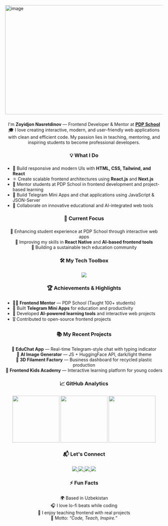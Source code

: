 <img width="1400" height="350" alt="image" src="https://github.com/user-attachments/assets/50ae086a-d18e-4822-a2b8-72b70d9065b9" />

###

<p align="center">
  I'm <b>Zoyidjon Nasretdinov</b> — Frontend Developer & Mentor at <a href="https://pdp.uz" target="_blank"><b>PDP School</b></a> 🎓  
  I love creating interactive, modern, and user-friendly web applications with clean and efficient code.  
  My passion lies in teaching, mentoring, and inspiring students to become professional developers.
</p>

###

<h3 align="center">💡 What I Do</h3>

###

<ul>
  <li>🎨 Build responsive and modern UIs with <b>HTML, CSS, Tailwind, and React</b></li>
  <li>⚛️ Create scalable frontend architectures using <b>React.js</b> and <b>Next.js</b></li>
  <li>🧠 Mentor students at PDP School in frontend development and project-based learning</li>
  <li>💬 Build Telegram Mini Apps and chat applications using JavaScript & JSON-Server</li>
  <li>🚀 Collaborate on innovative educational and AI-integrated web tools</li>
</ul>

###

<h3 align="center">🎯 Current Focus</h3>

###

<p align="center">
  🔹 Enhancing student experience at PDP School through interactive web apps<br>
  🔹 Improving my skills in <b>React Native</b> and <b>AI-based frontend tools</b><br>
  🔹 Building a sustainable tech education community
</p>

###

<h3 align="center">🛠️ My Tech Toolbox</h3>

###

<div align="center">
  <img src="https://skillicons.dev/icons?i=html,css,tailwind,js,react,next,vue,nuxt,python,git,github,vscode,figma" />
</div>

###

<h3 align="center">🏆 Achievements & Highlights</h3>

###

<ul>
  <li>👨‍🏫 <b>Frontend Mentor</b> — PDP School (Taught 100+ students)</li>
  <li>💬 Built <b>Telegram Mini Apps</b> for education and productivity</li>
  <li>🌱 Developed <b>AI-powered learning tools</b> and interactive web projects</li>
  <li>🎖️ Contributed to open-source frontend projects</li>
</ul>

###

<h3 align="center">📚 My Recent Projects</h3>

###

<p align="center">
  🔸 <b>EduChat App</b> — Real-time Telegram-style chat with typing indicator<br>
  🔸 <b>AI Image Generator</b> — JS + HuggingFace API, dark/light theme<br>
  🔸 <b>3D Filament Factory</b> — Business dashboard for recycled plastic production<br>
  🔸 <b>Frontend Kids Academy</b> — Interactive learning platform for young coders
</p>

###

<h3 align="center">📈 GitHub Analytics</h3>

###

<div align="center">
  <img src="https://github-readme-stats.vercel.app/api?username=ZoyidjonNasretdinov&show_icons=true&theme=tokyonight&hide_border=true" height="150" />
  <img src="https://github-readme-streak-stats.herokuapp.com/?user=ZoyidjonNasretdinov&theme=tokyonight&hide_border=true" height="150" />
  <img src="https://github-readme-stats.vercel.app/api/top-langs/?username=ZoyidjonNasretdinov&layout=compact&theme=tokyonight&hide_border=true" height="150" />
</div>

###

<h3 align="center">📬 Let's Connect</h3>

###

<p align="center">
  <a href="https://t.me/ZoyidjonNasretdinov" target="_blank">
    <img src="https://img.shields.io/badge/Telegram-2CA5E0?style=for-the-badge&logo=telegram&logoColor=white" />
  </a>
  <a href="https://www.linkedin.com/in/zoyidjon-nasretdinov" target="_blank">
    <img src="https://img.shields.io/badge/LinkedIn-0A66C2?style=for-the-badge&logo=linkedin&logoColor=white" />
  </a>
  <a href="mailto:zoyidjonnasretdinov@gmail.com">
    <img src="https://img.shields.io/badge/Gmail-D14836?style=for-the-badge&logo=gmail&logoColor=white" />
  </a>
  <a href="https://github.com/ZoyidjonNasretdinov">
    <img src="https://img.shields.io/badge/GitHub-100000?style=for-the-badge&logo=github&logoColor=white" />
  </a>
</p>

###

<h3 align="center">⚡ Fun Facts</h3>

###

<p align="center">
  🌍 Based in Uzbekistan<br>
  🎧 I love lo-fi beats while coding<br>
  📖 I enjoy teaching frontend with real projects<br>
  💬 Motto: <i>“Code, Teach, Inspire.”</i>
</p>
